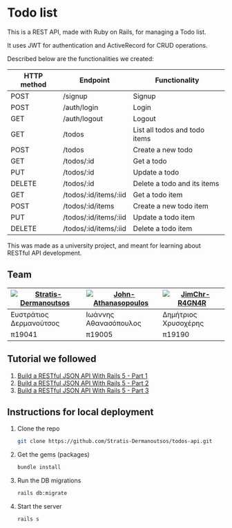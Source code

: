 # Todo list

This is a REST API, made with Ruby on Rails, for managing a Todo list.

It uses JWT for authentication and ActiveRecord for CRUD operations.

Described below are the functionalities we created:

| HTTP method | Endpoint | Functionality |
| -- | -- | -- |
| POST | /signup | Signup  |
| POST | /auth/login | Login  |
| GET | /auth/logout | Logout  |
| GET | /todos | List all todos and todo items  |
| POST | /todos | Create a new todo  |
| GET | /todos/:id | Get a todo  |
| PUT | /todos/:id | Update a todo  |
| DELETE | /todos/:id | Delete a todo and its items  |
| GET | /todos/:id/items/:iid | Get a todo item  |
| POST | /todos/:id/items | Create a new todo item  |
| PUT | /todos/:id/items/:iid | Update a todo item  |
| DELETE | /todos/:id/items/:iid | Delete a todo item |

This was made as a university project, and meant for learning about RESTful API development.  

## Team

| [![Stratis-Dermanoutsos](https://avatars2.githubusercontent.com/Stratis-Dermanoutsos)](https://github.com/Stratis-Dermanoutsos) | [![John-Athanasopoulos](https://avatars2.githubusercontent.com/John-Athanasopoulos)](https://github.com/John-Athanasopoulos) | [![JimChr-R4GN4R](https://avatars2.githubusercontent.com/JimChr-R4GN4R)](https://github.com/JimChr-R4GN4R) |
| --- | --- | --- |
| Ευστράτιος Δερμανούτσος | Ιωάννης Αθανασόπουλος | Δημήτριος Χρυσοχέρης |
| π19041 | π19005 | π19190 |

## Tutorial we followed

1. [Build a RESTful JSON API With Rails 5 - Part 1](https://www.digitalocean.com/community/tutorials/build-a-restful-json-api-with-rails-5-part-one)
2. [Build a RESTful JSON API With Rails 5 - Part 2](https://www.digitalocean.com/community/tutorials/build-a-restful-json-api-with-rails-5-part-two)
3. [Build a RESTful JSON API With Rails 5 - Part 3](https://www.digitalocean.com/community/tutorials/build-a-restful-json-api-with-rails-5-part-three)

## Instructions for local deployment

1. Clone the repo

   ```zsh
   git clone https://github.com/Stratis-Dermanoutsos/todos-api.git
   ```

2. Get the gems (packages)

   ```zsh
   bundle install
   ```

3. Run the DB migrations

   ```zsh
   rails db:migrate
   ```

4. Start the server

   ```zsh
   rails s
   ```
